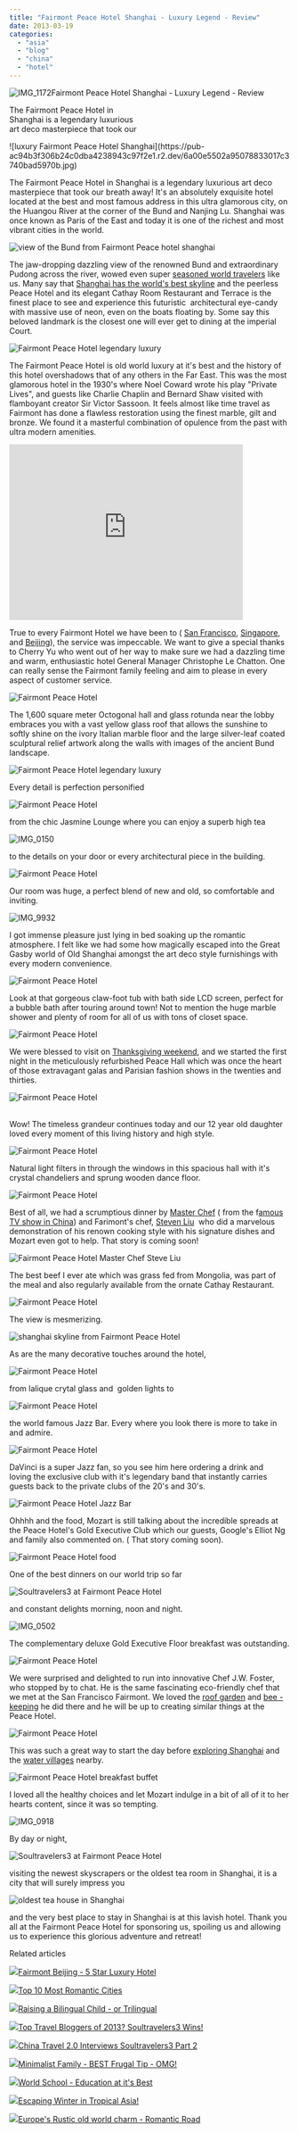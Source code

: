 ```yaml
---
title: "Fairmont Peace Hotel Shanghai - Luxury Legend - Review"
date: 2013-03-19
categories: 
  - "asia"
  - "blog"
  - "china"
  - "hotel"
---
```


![IMG_1172](https://pub-ac94b3f306b24c0dba4238943c97f2e1.r2.dev/6a00e5502a95078833017c3740ba59970b.jpg)Fairmont Peace Hotel Shanghai - 
Luxury Legend - Review  
  
The Fairmont Peace Hotel in  
Shanghai is a legendary luxurious  
art deco masterpiece that took our

<!--more--> ![luxury Fairmont Peace Hotel Shanghai](https://pub-ac94b3f306b24c0dba4238943c97f2e1.r2.dev/6a00e5502a95078833017c3740bad5970b.jpg)  
  
The Fairmont Peace Hotel in Shanghai is a legendary luxurious art deco masterpiece that took our breath away! It's an absolutely exquisite hotel located at the best and most famous address in this ultra glamorous city, on the Huangou River at the corner of the Bund and Nanjing Lu. Shanghai was once known as Paris of the East and today it is one of the richest and most vibrant cities in the world.  
  
![view of the Bund from Fairmont Peace hotel shanghai](https://pub-ac94b3f306b24c0dba4238943c97f2e1.r2.dev/6a00e5502a95078833017ee8e3b531970d.jpg)  
  
The jaw-dropping dazzling view of the renowned Bund and extraordinary Pudong across the river, wowed even super [seasoned world travelers](http://soultravelers3new.local/2012/12/around-the-world-family-travel.html "world traveling family") like us. Many say that [Shanghai has the world's best skyline](http://soultravelers3new.local/2012/12/shanghai-skyline-worlds-best-.html "shanghai world's best skyline") and the peerless Peace Hotel and its elegant Cathay Room Restaurant and Terrace is the finest place to see and experience this futuristic  architectural eye-candy with massive use of neon, even on the boats floating by. Some say this beloved landmark is the closest one will ever get to dining at the imperial Court.  
  
  
![Fairmont Peace Hotel legendary luxury](https://pub-ac94b3f306b24c0dba4238943c97f2e1.r2.dev/6a00e5502a95078833017c3740bfc5970b.jpg)  
  
The Fairmont Peace Hotel is old world luxury at it's best and the history of this hotel overshadows that of any others in the Far East. This was the most glamorous hotel in the 1930's where Noel Coward wrote his play "Private Lives", and guests like Charlie Chaplin and Bernard Shaw visited with flamboyant creator Sir Victor Sassoon. It feels almost like time travel as Fairmont has done a flawless restoration using the finest marble, gilt and bronze. We found it a masterful combination of opulence from the past with ultra modern amenities.  
  

<iframe src="http://www.youtube.com/embed/85RZkOJcghw?rel=0" frameborder="0" height="315" width="420"></iframe>

  
  
True to every Fairmont Hotel we have been to ( [San Francisco](http://soultravelers3new.local/2011/01/family-vacation-san-francisco-fairmont-review-family-friendly-best-luxury-hotel-with-kids.html "San francisco fairmont hotel review"), [Singapore](http://soultravelers3new.local/2011/03/top-hotel-for-luxury-fairmont-singapore.html "Singapore fairmont"), and [Beijing](http://soultravelers3new.local/2013/02/fairmont-beijing-5-star-luxury-hotel.html "beijing fairmont hotel")), the service was impeccable. We want to give a special thanks to Cherry Yu who went out of her way to make sure we had a dazzling time and warm, enthusiastic hotel General Manager Christophe Le Chatton. One can really sense the Fairmont family feeling and aim to please in every aspect of customer service.  
  
![Fairmont Peace Hotel ](https://pub-ac94b3f306b24c0dba4238943c97f2e1.r2.dev/6a00e5502a95078833017ee8e3b7ef970d.jpg)  
  
The 1,600 square meter Octogonal hall and glass rotunda near the lobby embraces you with a vast yellow glass roof that allows the sunshine to softly shine on the ivory Italian marble floor and the large silver-leaf coated sculptural relief artwork along the walls with images of the ancient Bund landscape.  
  
  
![Fairmont Peace Hotel legendary luxury](https://pub-ac94b3f306b24c0dba4238943c97f2e1.r2.dev/6a00e5502a95078833017c3740cc1d970b.jpg)  
  
Every detail is perfection personified  
  
  
![Fairmont Peace Hotel](https://pub-ac94b3f306b24c0dba4238943c97f2e1.r2.dev/6a00e5502a95078833017c3740cd60970b.jpg)  
  
from the chic Jasmine Lounge where you can enjoy a superb high tea  
  
![IMG_0150](https://pub-ac94b3f306b24c0dba4238943c97f2e1.r2.dev/6a00e5502a95078833017ee8e3c54a970d.jpg)  
  
to the details on your door or every architectural piece in the building.  
  
![Fairmont Peace Hotel](https://pub-ac94b3f306b24c0dba4238943c97f2e1.r2.dev/6a00e5502a95078833017c3740cf69970b.jpg)  
  
Our room was huge, a perfect blend of new and old, so comfortable and inviting.  
  
![IMG_9932](https://pub-ac94b3f306b24c0dba4238943c97f2e1.r2.dev/6a00e5502a95078833017d416ff194970c.jpg)  
  
I got immense pleasure just lying in bed soaking up the romantic atmosphere. I felt like we had some how magically escaped into the Great Gasby world of Old Shanghai amongst the art deco style furnishings with every modern convenience.  
  
![Fairmont Peace Hotel](https://pub-ac94b3f306b24c0dba4238943c97f2e1.r2.dev/6a00e5502a95078833017ee8e3c949970d.jpg)  
  
Look at that gorgeous claw-foot tub with bath side LCD screen, perfect for a bubble bath after touring around town! Not to mention the huge marble shower and plenty of room for all of us with tons of closet space.  
  
![Fairmont Peace Hotel](https://pub-ac94b3f306b24c0dba4238943c97f2e1.r2.dev/6a00e5502a95078833017c3740d384970b.jpg)  
  
We were blessed to visit on [Thanksgiving weekend](http://soultravelers3new.local/2012/11/thanksgiving-in-china.html "Thanksgiving in China"), and we started the first night in the meticulously refurbished Peace Hall which was once the heart of those extravagant galas and Parisian fashion shows in the twenties and thirties.  
  
  
![Fairmont Peace Hotel](https://pub-ac94b3f306b24c0dba4238943c97f2e1.r2.dev/6a00e5502a95078833017ee8e4e501970d.jpg)

   
Wow! The timeless grandeur continues today and our 12 year old daughter loved every moment of this living history and high style.

![Fairmont Peace Hotel](https://pub-ac94b3f306b24c0dba4238943c97f2e1.r2.dev/6a00e5502a95078833017ee8e4e730970d.jpg)  
  
Natural light filters in through the windows in this spacious hall with it's crystal chandeliers and sprung wooden dance floor.  
  
![Fairmont Peace Hotel](https://pub-ac94b3f306b24c0dba4238943c97f2e1.r2.dev/6a00e5502a95078833017d4171118e970c.jpg)  
  
Best of all, we had a scrumptious dinner by [Master Chef](http://en.wikipedia.org/wiki/MasterChef_China "master chef steven liu") ( from the f[amous TV show in China](http://www.youtube.com/watch?v=He3Nc2ILUsw&list=SPeyl7CQ2A5MMe0uiIuLzebKGILXftFBI3&index=1 "chinese master chef show")) and Farimont's chef, [Steven Liu](http://enjoyshanghai.com/shanghai-dining/events/fairmont-peace-hotel_21859_6.htm "steven liu master chef")  who did a marvelous demonstration of his renown cooking style with his signature dishes and Mozart even got to help. That story is coming soon!  
  
![Fairmont Peace Hotel Master Chef Steve Liu](https://pub-ac94b3f306b24c0dba4238943c97f2e1.r2.dev/6a00e5502a95078833017d4171124a970c.jpg)  
  
The best beef I ever ate which was grass fed from Mongolia, was part of the meal and also regularly available from the ornate Cathay Restaurant.  
  
![Fairmont Peace Hotel](https://pub-ac94b3f306b24c0dba4238943c97f2e1.r2.dev/6a00e5502a95078833017c3741f45f970b.jpg)  
  
The view is mesmerizing.  
  
  
![shanghai skyline from Fairmont Peace Hotel](https://pub-ac94b3f306b24c0dba4238943c97f2e1.r2.dev/6a00e5502a95078833017d417113b7970c.jpg)  
  
As are the many decorative touches around the hotel,  
  
![Fairmont Peace Hotel](https://pub-ac94b3f306b24c0dba4238943c97f2e1.r2.dev/6a00e5502a95078833017c3741f592970b.jpg)  
  
from lalique crytal glass and  golden lights to  
  
![Fairmont Peace Hotel](https://pub-ac94b3f306b24c0dba4238943c97f2e1.r2.dev/6a00e5502a95078833017ee8e4ee14970d.jpg)  
  
the world famous Jazz Bar. Every where you look there is more to take in and admire.  
  
![Fairmont Peace Hotel](https://pub-ac94b3f306b24c0dba4238943c97f2e1.r2.dev/6a00e5502a95078833017c3741f780970b.jpg)  
  
DaVinci is a super Jazz fan, so you see him here ordering a drink and  loving the exclusive club with it's legendary band that instantly carries guests back to the private clubs of the 20's and 30's.  
  
![Fairmont Peace Hotel Jazz Bar](https://pub-ac94b3f306b24c0dba4238943c97f2e1.r2.dev/6a00e5502a95078833017c3741f8ec970b.jpg)  
  
Ohhhh and the food, Mozart is still talking about the incredible spreads at the Peace Hotel's Gold Executive Club which our guests, Google's Elliot Ng and family also commented on. ( That story coming soon).  
  
![Fairmont Peace Hotel food](https://pub-ac94b3f306b24c0dba4238943c97f2e1.r2.dev/6a00e5502a95078833017ee8e4f33b970d.jpg)  
  
One of the best dinners on our world trip so far  
  
  
![Soultravelers3 at Fairmont Peace Hotel](https://pub-ac94b3f306b24c0dba4238943c97f2e1.r2.dev/6a00e5502a95078833017d41711bc6970c.jpg)  
  
and constant delights morning, noon and night.  
  
![IMG_0502](https://pub-ac94b3f306b24c0dba4238943c97f2e1.r2.dev/6a00e5502a95078833017d41711dc7970c.jpg)  
  
The complementary deluxe Gold Executive Floor breakfast was outstanding.  
  
![Fairmont Peace Hotel](https://pub-ac94b3f306b24c0dba4238943c97f2e1.r2.dev/6a00e5502a95078833017d41711f45970c.jpg)  
  
We were surprised and delighted to run into innovative Chef J.W. Foster, who stopped by to chat. He is the same fascinating eco-friendly chef that we met at the San Francisco Fairmont. We loved the [roof garden](http://gardenista.com/posts/a-chefs-secret-roof-garden-the-fairmont-hotel "fairmont roof garden") and [bee -keeping](http://newswatch.nationalgeographic.com/2010/06/19/bees_check_in_to_hotel/ "bee-keeping fairmont hotel") he did there and he will be up to creating similar things at the Peace Hotel.  
  
![Fairmont Peace Hotel](https://pub-ac94b3f306b24c0dba4238943c97f2e1.r2.dev/6a00e5502a95078833017d41712051970c.jpg)  
  
This was such a great way to start the day before [exploring Shanghai](http://soultravelers3new.local/2012/11/shanghai-with-kids.html "exploring shanhai with kids") and the [water villages](http://soultravelers3new.local/2012/12/visiting-a-beautiful-water-village-china-zhujiajio.html "beautiful water village in China near Shanghai") nearby.  
  
![Fairmont Peace Hotel breakfast buffet](https://pub-ac94b3f306b24c0dba4238943c97f2e1.r2.dev/6a00e5502a95078833017c3742005f970b.jpg)  
  
I loved all the healthy choices and let Mozart indulge in a bit of all of it to her hearts content, since it was so tempting.  
  
![IMG_0918](https://pub-ac94b3f306b24c0dba4238943c97f2e1.r2.dev/6a00e5502a95078833017ee8e507d9970d.jpg)  
  
By day or night,

![Soultravelers3 at Fairmont Peace Hotel](https://pub-ac94b3f306b24c0dba4238943c97f2e1.r2.dev/6a00e5502a95078833017d417108c7970c.jpg)  
  
visiting the newest skyscrapers or the oldest tea room in Shanghai, it is a city that will surely impress you  
  
![oldest tea house in Shanghai](https://pub-ac94b3f306b24c0dba4238943c97f2e1.r2.dev/6a00e5502a95078833017d41712ef4970c.jpg)  
  
and the very best place to stay in Shanghai is at this lavish hotel. Thank you all at the Fairmont Peace Hotel for sponsoring us, spoiling us and allowing us to experience this glorious adventure and retreat!

Related articles

[![](http://i.zemanta.com/142854027_80_80.jpg)](http://soultravelers3new.local/2013/02/fairmont-beijing-5-star-luxury-hotel.html)[Fairmont Beijing - 5 Star Luxury Hotel](http://soultravelers3new.local/2013/02/fairmont-beijing-5-star-luxury-hotel.html)

[![](http://i.zemanta.com/145325476_80_80.jpg)](http://soultravelers3new.local/2013/02/top-10-most-romantic-cities-.html)[Top 10 Most Romantic Cities](http://soultravelers3new.local/2013/02/top-10-most-romantic-cities-.html)

[![](http://i.zemanta.com/137126168_80_80.jpg)](http://soultravelers3new.local/2013/01/raising-a-bilingual-child-or-trilingual.html)[Raising a Bilingual Child - or Trilingual](http://soultravelers3new.local/2013/01/raising-a-bilingual-child-or-trilingual.html)

[![](http://i.zemanta.com/135568483_80_80.jpg)](http://soultravelers3new.local/2013/01/top-travel-bloggers-of-2013-soultravelers3-wins-.html)[Top Travel Bloggers of 2013? Soultravelers3 Wins!](http://soultravelers3new.local/2013/01/top-travel-bloggers-of-2013-soultravelers3-wins-.html)

[![](http://i.zemanta.com/146409563_80_80.jpg)](http://soultravelers3new.local/2013/02/china-travel-20-interviews-soultravelers3-part-2.html)[China Travel 2.0 Interviews Soultravelers3 Part 2](http://soultravelers3new.local/2013/02/china-travel-20-interviews-soultravelers3-part-2.html)

[![](http://i.zemanta.com/148118983_80_80.jpg)](http://soultravelers3new.local/2013/02/minimalist-family-frugal-tip-omg.html)[Minimalist Family - BEST Frugal Tip - OMG!](http://soultravelers3new.local/2013/02/minimalist-family-frugal-tip-omg.html)

[![](http://i.zemanta.com/138225478_80_80.jpg)](http://soultravelers3new.local/2013/01/world-school-education-at-its-best-.html)[World School - Education at it's Best](http://soultravelers3new.local/2013/01/world-school-education-at-its-best-.html)

[![](http://i.zemanta.com/148698346_80_80.jpg)](http://soultravelers3new.local/2013/02/escaping-winter-in-tropical-asia.html)[Escaping Winter in Tropical Asia!](http://soultravelers3new.local/2013/02/escaping-winter-in-tropical-asia.html)

[![](http://i.zemanta.com/147221099_80_80.jpg)](http://soultravelers3new.local/2013/02/europes-rustic-old-world-charm-romantic-road.html)[Europe's Rustic old world charm - Romantic Road](http://soultravelers3new.local/2013/02/europes-rustic-old-world-charm-romantic-road.html)
